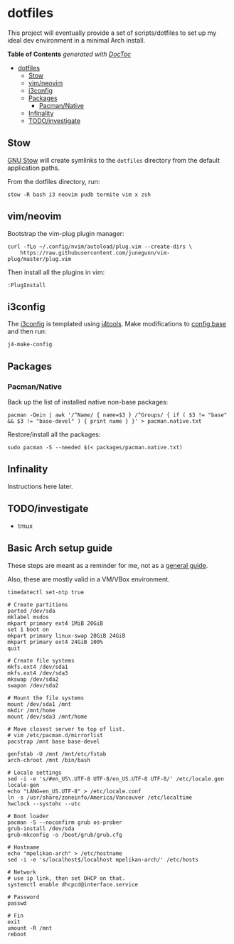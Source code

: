 # dotfiles
This project will eventually provide a set of scripts/dotfiles to set up my
ideal dev environment in a minimal Arch install.

**Table of Contents**  *generated with [DocToc](http://doctoc.herokuapp.com/)*

- [dotfiles](#)
    - [Stow](#)
    - [vim/neovim](#)
    - [i3config](#)
    - [Packages](#)
        - [Pacman/Native](#)
    - [Infinality](#)
    - [TODO/investigate](#)

## Stow
[GNU Stow](https://www.gnu.org/software/stow/) will create symlinks to the
`dotfiles` directory from the default application paths.

From the dotfiles directory, run:
```Shell
stow -R bash i3 neovim pudb termite vim x zsh
```

## vim/neovim
Bootstrap the vim-plug plugin manager:
```Shell
curl -fLo ~/.config/nvim/autoload/plug.vim --create-dirs \
    https://raw.githubusercontent.com/junegunn/vim-plug/master/plug.vim
```

Then install all the plugins in vim:
```VimL
:PlugInstall
```

## i3config
The [i3config](./i3/.i3/config) is templated using
[j4tools](http://www.j4tools.org/). Make modifications to
[config.base](./i3/.i3/config.base) and then run:
```Shell
j4-make-config
```

## Packages

### Pacman/Native
Back up the list of installed native non-base packages:

```Shell
pacman -Qein | awk '/^Name/ { name=$3 } /^Groups/ { if ( $3 != "base" && $3 != "base-devel" ) { print name } }' > pacman.native.txt
```

Restore/install all the packages:

```Shell
sudo pacman -S --needed $(< packages/pacman.native.txt)
```

## Infinality
Instructions here later.


## TODO/investigate
* tmux

## Basic Arch setup guide
These steps are meant as a reminder for me, not as a
[general guide](https://wiki.archlinux.org/index.php/beginners'_guide).

Also, these are mostly valid in a VM/VBox environment.

```Shell
timedatectl set-ntp true

# Create partitions
parted /dev/sda
mklabel msdos
mkpart primary ext4 1MiB 20GiB
set 1 boot on
mkpart primary linux-swap 20GiB 24GiB
mkpart primary ext4 24GiB 100%
quit

# Create file systems
mkfs.ext4 /dev/sda1
mkfs.ext4 /dev/sda3
mkswap /dev/sda2
swapon /dev/sda2

# Mount the file systems
mount /dev/sda1 /mnt
mkdir /mnt/home
mount /dev/sda3 /mnt/home

# Move closest server to top of list.
# vim /etc/pacman.d/mirrorlist
pacstrap /mnt base base-devel

genfstab -U /mnt /mnt/etc/fstab
arch-chroot /mnt /bin/bash

# Locale settings
sed -i -e 's/#en_US\.UTF-8 UTF-8/en_US.UTF-8 UTF-8/' /etc/locale.gen
locale-gen
echo "LANG=en_US.UTF-8" > /etc/locale.conf
ln -s /usr/share/zoneinfo/America/Vancouver /etc/localtime
hwclock --systohc --utc

# Boot loader
pacman -S --noconfirm grub os-prober
grub-install /dev/sda
grub-mkconfig -o /boot/grub/grub.cfg

# Hostname
echo "mpelikan-arch" > /etc/hostname
sed -i -e 's/localhost$/localhost mpelikan-arch/' /etc/hosts

# Network
# use ip link, then set DHCP on that.
systemctl enable dhcpcd@interface.service

# Password
passwd

# Fin
exit
umount -R /mnt
reboot
```
